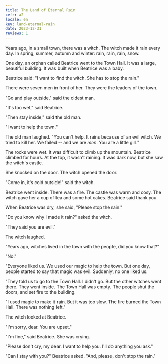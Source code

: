 ```yaml
---
title: The Land of Eternal Rain
cefr: a2
locale: en
key: land-eternal-rain
date: 2023-12-31
reviews: 1
---
```


Years ago, in a small town, there was a witch. The witch made it rain every day. In spring, summer, autumn and winter: rain, rain, rain, snow.

One day, an orphan called Beatrice went to the Town Hall. It was a large, beautiful building. It was built when Beatrice was a baby.

Beatrice said: "I want to find the witch. She has to stop the rain."

There were seven men in front of her. They were the leaders of the town.

"Go and play outside," said the oldest man.

"It's too wet," said Beatrice.

"Then stay inside," said the old man.

"I want to help the town."

The old man laughed. "You can't help. It rains because of an evil witch. We tried to kill her. We failed -- and we are *men*. You are a little girl."

The rocks were wet. It was difficult to climb up the mountain. Beatrice climbed for hours. At the top, it wasn't raining. It was dark now, but she saw the witch's castle.

She knocked on the door. The witch opened the door.

"Come in, it's cold outside!" said the witch.

Beatrice went inside. There was a fire. The castle was warm and cosy. The witch gave her a cup of tea and some hot cakes. Beatrice said thank you.

When Beatrice was dry, she said, "Please stop the rain."

"Do you know why I made it rain?" asked the witch.

"They said you are evil."

The witch laughed.

"Years ago, witches lived in the town with the people, did you know that?"

"No."

"Everyone liked us. We used our magic to help the town. But one day, people started to say that magic was evil. Suddenly, no one liked us.

"They told us to go to the Town Hall. I didn't go. But the other witches went there. They went inside. The Town Hall was empty. The people shut the doors, and set fire to the building.

"I used magic to make it rain. But it was too slow. The fire burned the Town Hall. There was nothing left."

The witch looked at Beatrice.

"I'm sorry, dear. You are upset."

"I'm fine," said Beatrice. She was crying.

"Please don't cry, my dear. I want to help you. I'll do anything you ask."

"Can I stay with you?" Beatrice asked. "And, please, don't stop the rain."